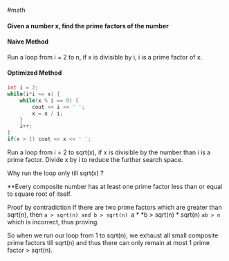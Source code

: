 #math 

#### Given a number x, find the prime factors of the number

#### Naive Method
Run a loop from i = 2 to n, if x is divisible by i, i is a prime factor of x.

#### Optimized Method
```cpp
int i = 2;
while(i*i <= x) {
	while(x % i == 0) {
		cout << i << ' ';
		x = x / i;
	}
	i++;
}
if(x > 1) cout << x << ' ';
```

Run a loop from i = 2 to sqrt(x), if x is divisible by the number than i is a prime factor. 
Divide x by i to reduce the further search space.

Why run the loop only till sqrt(x) ?

**Every composite number has at least one prime factor less than or equal to square root of itself.

Proof by contradiction
If there are two prime factors which are greater than sqrt(n), then
`a > sqrt(n) and b > sqrt(n)
`a * *b > sqrt(n) * sqrt(n)
`ab > n
`
which is incorrect, thus proving.

So when we run our loop from 1 to sqrt(n), we exhaust all small composite prime factors till sqrt(n) and thus there can only remain at most 1 prime factor > sqrt(n).


